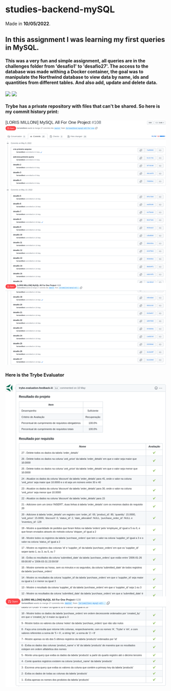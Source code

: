 # studies-backend-mySQL
Made in **10/05/2022**.

## In this assignment I was learning my first queries in MySQL.
#### This was a very fun and simple assignment, all queries are in the challenges folder from 'desafio1' to 'desafio27'. The access to the database was made withing a Docker container, the goal was to manipulate the Northwind database to view data by name, ids and quantities from different tables. And also add, update and delete data.
<img src='https://cdn.jsdelivr.net/gh/devicons/devicon/icons/mysql/mysql-plain-wordmark.svg' width='50'/> <img src='https://cdn.jsdelivr.net/gh/devicons/devicon/icons/docker/docker-original-wordmark.svg' width='50'/>

#### Trybe has a private repository with files that can't be shared. So here is my commit history print:
<img src='images-readme/commit-history.png'>

#### Here is the Trybe Evaluator
<img src='images-readme/evaluator.png'>




